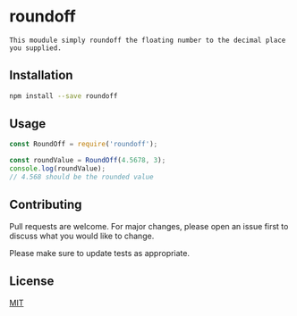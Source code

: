 # roundoff
`This moudule simply roundoff the floating number to the decimal place you supplied.`

## Installation
```bash
npm install --save roundoff
```
## Usage
```js
const RoundOff = require('roundoff');

const roundValue = RoundOff(4.5678, 3);
console.log(roundValue);
// 4.568 should be the rounded value
```
## Contributing
Pull requests are welcome. For major changes, please open an issue first to discuss what you would like to change.

Please make sure to update tests as appropriate.

## License
[MIT](https://choosealicense.com/licenses/mit/)